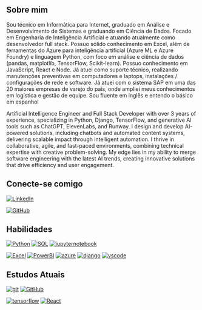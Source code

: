 ## Sobre mim

Sou técnico em Informática para Internet, graduado em Análise e Desenvolvimento de Sistemas e graduando em Ciência de Dados. Focado em Engenharia de Inteligência Artificial e atuando atualmente como desenvolvedor full stack.
Possuo sólido conhecimento em Excel, além de ferramentas do Azure para inteligência artificial (Azure ML e Azure Foundry) e linguagem Python, com foco em análise e ciência de dados (pandas, matplotlib, TensorFlow, Scikit-learn). Possuo conhecimento em JavaScript, React e Node.
Já atuei como suporte técnico, realizando manutenções preventivas em computadores e laptops, instalações / configurações de rede e software.
Já atuei com o sistema SAP em uma das 20 maiores empresas de varejo do país, onde ampliei meus conhecimentos em logística e gestão de equipe. 
Sou fluente em inglês e entendo o básico em espanhol

Artificial Intelligence Engineer and Full Stack Developer with over 3 years of experience, specializing in Python, Django, TensorFlow, and generative AI tools such as ChatGPT, ElevenLabs, and Runway. I design and develop AI-powered solutions, including chatbots and automated content systems, delivering scalable impact through intelligent automation. I thrive in collaborative, agile, and fast-paced environments, combining technical expertise with creative problem-solving. My edge lies in my ability to merge software engineering with the latest AI trends, creating innovative solutions that drive efficiency and user engagement.



## Conecte-se comigo

[![LinkedIn](https://img.shields.io/badge/linkedin-000?style=for-the-badge&logo=linkedin&logoColor=0E76A8)](https://www.linkedin.com/in/jess%C3%A9-diniz/)

[![GitHub](https://img.shields.io/badge/gitHub-000?style=for-the-badge&logo=github&logoColor=ffffff)](https://github.com/jessediniz17)



## Habilidades

[![Python](https://img.shields.io/badge/python-000?style=for-the-badge&logo=python&logoColor=0E76A8)]() [![SQL](https://img.shields.io/badge/mysql-000?style=for-the-badge&logo=mysql&logoColor=ffffff)]() 
[![jupyternotebook](https://img.shields.io/badge/jupyter%20notebook-000?style=for-the-badge&logo=jupyter&logoColor=f5a511)]() 

[![Excel](https://img.shields.io/badge/excel-000?style=for-the-badge&logo=googlesheets&logoColor=2aad30)]() [![PowerBI](https://img.shields.io/badge/powerbi-000?style=for-the-badge&logo=powerbi&logoColor=)]()
[![azure](https://img.shields.io/badge/azure-000?style=for-the-badge&logo=airbrake&logoColor=0E76A8)]()
[![django](https://img.shields.io/badge/django-000?style=for-the-badge&logo=django&logoColor=004D40)]()
[![vscode](https://img.shields.io/badge/vscode-000?style=for-the-badge&logo=vscode&logoColor=0E76A8)]()




## Estudos Atuais

 [![git](https://img.shields.io/badge/git-000?style=for-the-badge&logo=git&logoColor=)]() [![GitHub](https://img.shields.io/badge/gitHub-000?style=for-the-badge&logo=github&logoColor=ffffff)]()

 [![tensorflow](https://img.shields.io/badge/TensorFlow-000?style=for-the-badge&logo=tensorflow&logoColor=ffffff)]()  [![React](https://img.shields.io/badge/react-000?style=for-the-badge&logo=react&logoColor=0E76A8)]()

